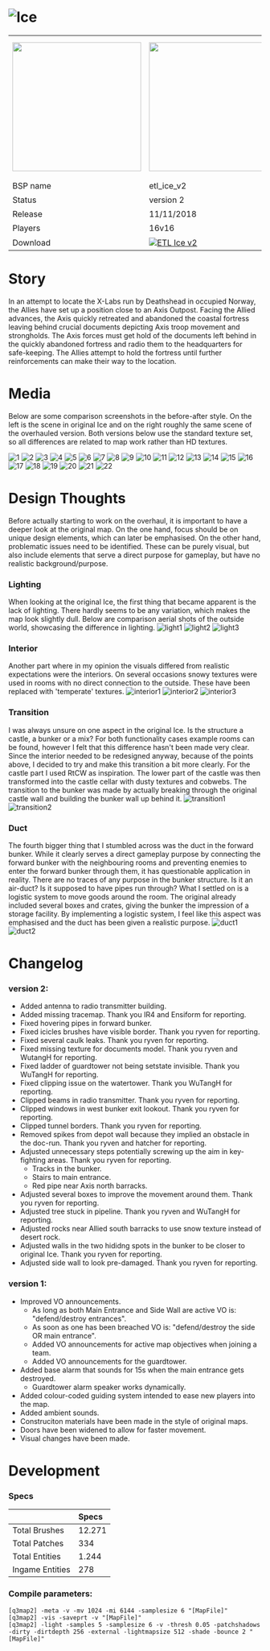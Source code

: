 ![Ice](https://github.com/realkemon/home/blob/master/gfx/banner_ice.png)
==========

<table>
 <tr>
  <td><img src="https://github.com/realkemon/home/blob/master/levelshots/etl_ice.png" width="256"/></td>
  <td><img src="https://github.com/realkemon/home/blob/master/levelshots/etl_ice_cc.jpg" width="256"/></td>
  <td rowspan="6"><b>Index:</b><br>
<a href="https://github.com/realkemon/home/blob/master/README.md#-cedric-aka-kemon">Home</a><br>
<ul>
 <li><a href="https://github.com/realkemon/home/blob/master/etl_ice.md#story">Story</a></li>
 <li><a href="https://github.com/realkemon/home/blob/master/etl_ice.md#media">Media</a></li>
 <li><a href="https://github.com/realkemon/home/blob/master/etl_ice.md#design-thoughts">Design Thoughts</a></li>
 <ul>
  <li><a href="https://github.com/realkemon/home/blob/master/etl_ice.md#lighting">Lighting</a></li>
  <li><a href="https://github.com/realkemon/home/blob/master/etl_ice.md#interior">Interior</a></li>
  <li><a href="https://github.com/realkemon/home/blob/master/etl_ice.md#transition">Transition</a></li>
  <li><a href="https://github.com/realkemon/home/blob/master/etl_ice.md#duct">Duct</a></li>
 </ul>
 <li><a href="https://github.com/realkemon/home/blob/master/etl_ice.md#changelog">Changelog</a></li>
 <ul>
  <li><a href="https://github.com/realkemon/home/blob/master/etl_ice.md#version-2">version 2</a></li>
  <li><a href="https://github.com/realkemon/home/blob/master/etl_ice.md#version-1">version 1</a></li>
 </ul>
 <li><a href="https://github.com/realkemon/home/blob/master/etl_ice.md#development">Development</a></li>
 <ul>
  <li><a href="https://github.com/realkemon/home/blob/master/etl_ice.md#specs">specs</a></li>
  <li><a href="https://github.com/realkemon/home/blob/master/etl_ice.md#compile-parameters">compile parameters</a></li>
 </ul></td>
 </tr>
 <tr>
  <td>BSP name</td>
  <td>etl_ice_v2</td>
 </tr>
 <tr>
  <td>Status</td>
  <td>version 2</td>
 </tr>
 <tr> 
  <td>Release</td>
  <td>11/11/2018</td>
 </tr>
 <tr>
  <td>Players</td>
  <td>16v16</td>
 </tr>
 <tr>
  <td>Download</td>
  <td><a href="https://www.moddb.com/mods/etlegacy/addons/etl-ice-v2" title="Download ETL Ice v2 - Mod DB" target="_blank"><img src="https://button.moddb.com/download/medium/170820.png" alt="ETL Ice v2" /></a></td>
 </tr>
</table>

Story
============

In an attempt to locate the X-Labs run by Deathshead in occupied Norway, the Allies have set up a position close to an Axis Outpost.
Facing the Allied advances, the Axis quickly retreated and abandoned the coastal fortress leaving behind crucial documents depicting Axis troop movement and strongholds. 
The Axis forces must get hold of the documents left behind in the quickly abandoned fortress and radio them to the headquarters for safe-keeping. 
The Allies attempt to hold the fortress until further reinforcements can make their way to the location.


Media
============

Below are some comparison screenshots in the before-after style. On the left is the scene in original Ice and on the right roughly the same scene of the overhauled version. Both versions below use the standard texture set, so all differences are related to map work rather than HD textures.

![1](https://i.imgur.com/kGQFCb7.jpg)
![2](https://i.imgur.com/t3KXEJs.jpg)
![3](https://i.imgur.com/XL5RDGK.jpg)
![4](https://i.imgur.com/IwRmfYe.jpg)
![5](https://i.imgur.com/syRV8Qx.jpg)
![6](https://i.imgur.com/PTXnU1t.jpg)
![7](https://i.imgur.com/yDSG2rR.jpg)
![8](https://i.imgur.com/KDQQFuR.jpg)
![9](https://i.imgur.com/nlLEQmQ.jpg)
![10](https://i.imgur.com/kWjm7iP.jpg)
![11](https://i.imgur.com/3DsdwRv.jpg)
![12](https://i.imgur.com/2dnqKX1.jpg)
![13](https://i.imgur.com/75HqIus.jpg)
![14](https://i.imgur.com/0oQ932U.jpg)
![15](https://i.imgur.com/TXWiLvb.jpg)
![16](https://i.imgur.com/uLU9mlw.jpg)
![17](https://i.imgur.com/A8lzoOH.jpg)
![18](https://i.imgur.com/LZlQS4u.jpg)
![19](https://i.imgur.com/5nsN4dU.jpg)
![20](https://i.imgur.com/24bRlwN.jpg)
![21](https://i.imgur.com/MaujE2l.jpg)
![22](https://i.imgur.com/1C9sQQj.jpg)

Design Thoughts
============

Before actually starting to work on the overhaul, it is important to have a deeper look at the original map. On the one hand, focus should be on unique design elements, which can later be emphasised. On the other hand, problematic issues need to be identified. These can be purely visual, but also include elements that serve a direct purpose for gameplay, but have no realistic background/purpose.

### Lighting
When looking at the original Ice, the first thing that became apparent is the lack of lighting. There hardly seems to be any variation, which makes the map look slightly dull. Below are comparison aerial shots of the outside world, showcasing the difference in lighting.
![light1](https://i.imgur.com/PxxQcJX.jpg)
![light2](https://i.imgur.com/Iz7oQ4K.jpg)
![light3](https://i.imgur.com/3NI8BxZ.jpg)

### Interior
Another part where in my opinion the visuals differed from realistic expectations were the interiors. On several occasions snowy textures were used in rooms with no direct connection to the outside. These have been replaced with 'temperate' textures.
![interior1](https://i.imgur.com/S3k525d.jpg)
![interior2](https://i.imgur.com/A8lzoOH.jpg)
![interior3](https://i.imgur.com/3DsdwRv.jpg)

### Transition
I was always unsure on one aspect in the original Ice. Is the structure a castle, a bunker or a mix? For both functionality cases example rooms can be found, however I felt that this difference hasn't been made very clear. Since the interior needed to be redesigned anyway, because of the points above, I decided to try and make this transition a bit more clearly. For the castle part I used RtCW as inspiration. The lower part of the castle was then transformed into the castle cellar with dusty textures and cobwebs. The transition to the bunker was made by actually breaking through the original castle wall and building the bunker wall up behind it.
![transition1](https://i.imgur.com/7HUMhae.jpg)
![transition2](https://i.imgur.com/UAW15PH.jpg)

### Duct
The fourth bigger thing that I stumbled across was the duct in the forward bunker. While it clearly serves a direct gameplay purpose by connecting the forward bunker with the neighbouring rooms and preventing enemies to enter the forward bunker through them, it has questionable application in reality. There are no traces of any purpose in the bunker structure. Is it an air-duct? Is it supposed to have pipes run through? What I settled on is a logistic system to move goods around the room. The original already included several boxes and crates, giving the bunker the impression of a storage facility. By implementing a logistic system, I feel like this aspect was emphasised and the duct has been given a realistic purpose.
![duct1](https://i.imgur.com/jS3UITv.jpg)
![duct2](https://i.imgur.com/4VUhRIR.jpg)

Changelog
============

### version 2:

* Added antenna to radio transmitter building.
*	Added missing tracemap. Thank you IR4 and Ensiform for reporting.
* Fixed hovering pipes in forward bunker.
* Fixed icicles brushes have visible border. Thank you ryven for reporting.
* Fixed several caulk leaks. Thank you ryven for reporting.
* Fixed missing texture for documents model. Thank you ryven and WutangH for reporting.
* Fixed ladder of guardtower not being setstate invisible. Thank you WuTangH for reporting.
* Fixed clipping issue on the watertower. Thank you WuTangH for reporting.
* Clipped beams in radio transmitter. Thank you ryven for reporting.
* Clipped windows in west bunker exit lookout. Thank you ryven for reporting.
* Clipped tunnel borders. Thank you ryven for reporting.
* Removed spikes from depot wall because they implied an obstacle in the doc-run. Thank you ryven and hatcher for reporting.
* Adjusted unnecessary steps potentially screwing up the aim in key-fighting areas. Thank you ryven for reporting.
  * Tracks in the bunker.
  * Stairs to main entrance.
  * Red pipe near Axis north barracks.
* Adjusted several boxes to improve the movement around them. Thank you ryven for reporting.
* Adjusted tree stuck in pipeline. Thank you ryven and WuTangH for reporting.
* Adjusted rocks near Allied south barracks to use snow texture instead of desert rock.
* Adjusted walls in the two hididng spots in the bunker to be closer to original Ice. Thank you ryven for reporting.
* Adjusted side wall to look pre-damaged. Thank you ryven for reporting.

### version 1:
* Improved VO announcements. 
  * As long as both Main Entrance and Side Wall are active VO is: "defend/destroy entrances".
  * As soon as one has been breached VO is: "defend/destroy the side OR main entrance".
  * Added VO announcements for active map objectives when joining a team.
  * Added VO announcements for the guardtower.
* Added base alarm that sounds for 15s when the main entrance gets destroyed.
  * Guardtower alarm speaker works dynamically.
* Added colour-coded guiding system intended to ease new players into the map.
* Added ambient sounds.
* Construciton materials have been made in the style of original maps.
* Doors have been widened to allow for faster movement.
* Visual changes have been made.


Development
============

### Specs
<space> | Specs
:---|:---
Total Brushes | 12.271
Total Patches | 334
Total Entities | 1.244
Ingame Entities | 278
### Compile parameters:
```
[q3map2] -meta -v -mv 1024 -mi 6144 -samplesize 6 "[MapFile]"
[q3map2] -vis -saveprt -v "[MapFile]"
[q3map2] -light -samples 5 -samplesize 6 -v -thresh 0.05 -patchshadows -dirty -dirtdepth 256 -external -lightmapsize 512 -shade -bounce 2 "[MapFile]"
```
